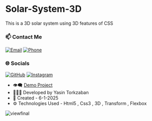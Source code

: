 # Solar-System-3D

This is a 3D solar system using 3D features of CSS
### 📫 Contact Me

[![Email](https://img.shields.io/badge/Email-yasin.torkzaban@gmail.com-red?style=for-the-badge&logo=gmail&logoColor=white)](mailto:yasin.torkzaban@gmail.com)
[![Phone](https://img.shields.io/badge/Phone-+989300381087-teal?style=for-the-badge&logo=whatsapp&logoColor=white)](tel:+989300381087)

### 🌐 Socials

[![GitHub](https://img.shields.io/badge/GitHub-YasinTorkzaban-181717?style=for-the-badge&logo=github&logoColor=white)](https://github.com/YasinTorkzaban)
[![Instagram](https://img.shields.io/badge/Instagram-yasintorkzaban.dev-E4405F?style=for-the-badge&logo=instagram&logoColor=white)](https://www.instagram.com/yasintorkzaban.dev/?hl=en)

- 👁‍🗨 [Demo Project]()
- 👨🏻‍💻 Developed by Yasin Torkzaban
- 📅 Created - 6-1-2025
- ⚙ Technologies Used - Html5 , Css3 , 3D , Transform , Flexbox
  
![viewfinal](https://github.com/user-attachments/assets/c27b7925-5896-4aab-a515-eea5a8fd7b47)
